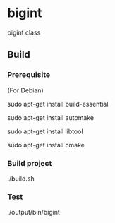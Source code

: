 # bigint
bigint class

## Build

### Prerequisite

(For Debian)

sudo apt-get install build-essential

sudo apt-get install automake

sudo apt-get install libtool

sudo apt-get install cmake

### Build project

./build.sh

### Test

./output/bin/bigint
